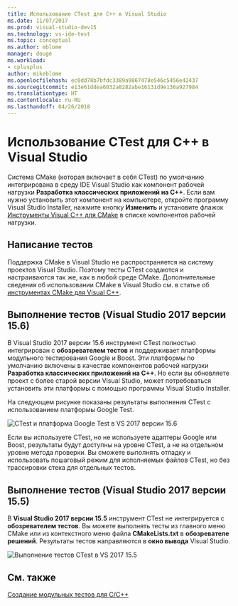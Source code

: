 ```yaml
---
title: Использование CTest для C++ в Visual Studio
ms.date: 11/07/2017
ms.prod: visual-studio-dev15
ms.technology: vs-ide-test
ms.topic: conceptual
ms.author: mblome
manager: douge
ms.workload:
- cplusplus
author: mikeblome
ms.openlocfilehash: ec0dd78b7bfdc3389a9867478e546c5456e42437
ms.sourcegitcommit: e13e61ddea6032a8282abe16131d9e136a927984
ms.translationtype: HT
ms.contentlocale: ru-RU
ms.lasthandoff: 04/26/2018
---
```

# <a name="how-to-use-ctest-for-c-in-visual-studio"></a>Использование CTest для C++ в Visual Studio

Система CMake (которая включает в себя CTest) по умолчанию интегрирована в среду IDE Visual Studio как компонент рабочей нагрузки **Разработка классических приложений на C++**. Если вам нужно установить этот компонент на компьютере, откройте программу Visual Studio Installer, нажмите кнопку **Изменить** и установите флажок [Инструменты Visual C++ для CMake](/cpp/ide/cmake-tools-for-visual-cpp) в списке компонентов рабочей нагрузки.

## <a name="to-write-tests"></a>Написание тестов

Поддержка CMake в Visual Studio не распространяется на систему проектов Visual Studio. Поэтому тесты CTest создаются и настраиваются так же, как в любой среде CMake. Дополнительные сведения об использовании CMake в Visual Studio см. в статье об [инструментах CMake для Visual C++](/cpp/ide/cmake-tools-for-visual-cpp).

## <a name="to-run-tests-visual-studio-2017-version-156"></a>Выполнение тестов (Visual Studio 2017 версии 15.6)

В Visual Studio 2017 версии 15.6 инструмент CTest полностью интегрирован с **обозревателем тестов** и поддерживает платформы модульного тестирования Google и Boost. Эти платформы по умолчанию включены в качестве компонентов рабочей нагрузки **Разработка классических приложений на C++**. Но если вы обновляете проект с более старой версии Visual Studio, может потребоваться установить эти платформы с помощью программы Visual Studio Installer.

На следующем рисунке показаны результаты выполнения CTest с использованием платформы Google Test.

![CTest и платформа Google Test в VS 2017 версии 15.6](media/ctest-test-explorer.png "CTest and Google Test in Test Explorer")

Если вы используете CTest, но не используете адаптеры Google или Boost, результаты будут доступны на уровне CTest, а не на отдельном уровне метода проверки. Вы сможете выполнять отладку и использовать пошаговый режим для исполняемых файлов CTest, но без трассировки стека для отдельных тестов.

## <a name="to-run-tests-visual-studio-2017-version-155"></a>Выполнение тестов (Visual Studio 2017 версии 15.5)

В **Visual Studio 2017 версии 15.5** инструмент CTest не интегрируется с **обозревателем тестов**. Вы можете выполнять тесты из главного меню CMake или из контекстного меню файла **CMakeLists.txt** в **обозревателе решений**. Результаты тестов направляются в **окно вывода** Visual Studio.

![Выполнение тестов CTest в VS 2017 15.5](media/cpp-cmake-run-tests.png "Run CTest tests in 15.5")

## <a name="see-also"></a>См. также

[Создание модульных тестов для C/C++](writing-unit-tests-for-c-cpp.md)